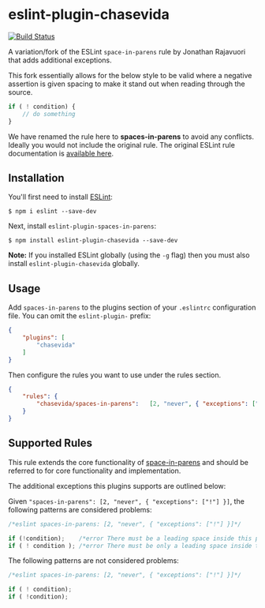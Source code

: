 # eslint-plugin-chasevida

[![Build Status](https://img.shields.io/travis/chasevida/eslint-plugin-chasevida/master.svg?style=flat-square)](https://travis-ci.org/chasevida/eslint-plugin-chasevida)

A variation/fork of the ESLint `space-in-parens` rule by Jonathan Rajavuori that adds additional exceptions.

This fork essentially allows for the below style to be valid where a negative assertion is given spacing to make it stand out when reading through the source.

```js
if ( ! condition) {
    // do something
}

```

We have renamed the rule here to **spaces-in-parens** to avoid any conflicts. Ideally you would not include the original rule. The original ESLint rule documentation is [available here](http://eslint.org/docs/rules/space-in-parens.html).

## Installation

You'll first need to install [ESLint](http://eslint.org):

```
$ npm i eslint --save-dev
```

Next, install `eslint-plugin-spaces-in-parens`:

```
$ npm install eslint-plugin-chasevida --save-dev
```

**Note:** If you installed ESLint globally (using the `-g` flag) then you must also install `eslint-plugin-chasevida` globally.

## Usage

Add `spaces-in-parens` to the plugins section of your `.eslintrc` configuration file. You can omit the `eslint-plugin-` prefix:

```json
{
    "plugins": [
        "chasevida"
    ]
}
```


Then configure the rules you want to use under the rules section.

```json
{
    "rules": {
        "chasevida/spaces-in-parens":   [2, "never", { "exceptions": ["!"] }]
    }
}
```

## Supported Rules

This rule extends the core functionality of [space-in-parens](http://eslint.org/docs/rules/space-in-parens.html) and should be referred to for core functionality and implementation.

The additional exceptions this plugins supports are outlined below:

Given `"spaces-in-parens": [2, "never", { "exceptions": ["!"] }]`, the following patterns are considered problems:

```js
/*eslint spaces-in-parens: [2, "never", { "exceptions": ["!"] }]*/

if (!condition);    /*error There must be a leading space inside this paren.*/
if ( ! condition ); /*error There must be only a leading space inside this paren.*/
```

The following patterns are not considered problems:

```js
/*eslint spaces-in-parens: [2, "never", { "exceptions": ["!"] }]*/

if ( ! condition);
if ( !condition);
```
